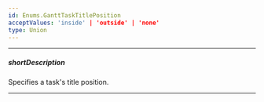 ```yaml
---
id: Enums.GanttTaskTitlePosition
acceptValues: 'inside' | 'outside' | 'none'
type: Union
---
```

---
##### shortDescription
Specifies a task's title position.

---
<!--
dxGanttOptions.taskTitlePosition(10 UI Components\dxGantt\1 Configuration\taskTitlePosition.md)(ui\gantt.d.ts)
-->